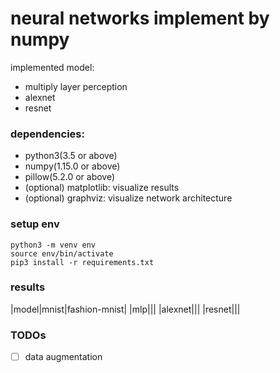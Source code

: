 # neural networks implement by numpy

implemented model:

- multiply layer perception
- alexnet
- resnet

### dependencies:

- python3(3.5 or above)
- numpy(1.15.0 or above)
- pillow(5.2.0 or above)
- (optional) matplotlib: visualize results
- (optional) graphviz: visualize network architecture

### setup env

```
python3 -m venv env
source env/bin/activate
pip3 install -r requirements.txt
```

### results

|model|mnist|fashion-mnist|
|mlp|||
|alexnet|||
|resnet|||

### TODOs

- [ ] data augmentation
